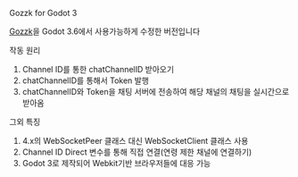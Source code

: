 Gozzk for Godot 3

[Gozzk](https://github.com/gamemakingmagpie/Gozzk)을 Godot 3.6에서 사용가능하게 수정한 버전입니다

작동 원리
1. Channel ID를 통한 chatChannelID 받아오기
2. chatChannelID를 통해서 Token 발행
3. chatChannelID와 Token을 채팅 서버에 전송하여 해당 채널의 채팅을 실시간으로 받아옴

그외 특징
1. 4.x의 WebSocketPeer 클래스 대신 WebSocketClient 클래스 사용
2. Channel ID Direct 변수를 통해 직접 연결(연령 제한 채널에 연결하기)
3. Godot 3로 제작되어 Webkit기반 브라우저들에 대응 가능
